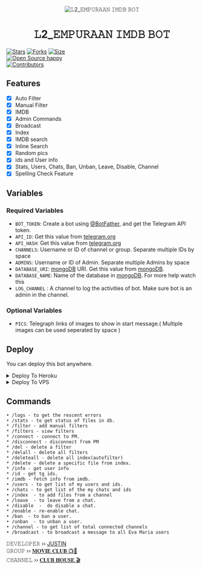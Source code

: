 <p align="center">
  <img src="L2EMPURAAN.jpg" alt="𝙻2_𝙴𝙼𝙿𝚄𝚁𝙰𝙰𝙽 𝙸𝙼𝙳𝙱 𝙱𝙾𝚃">
</p>
<h1 align="center">
  <b>𝙻2_𝙴𝙼𝙿𝚄𝚁𝙰𝙰𝙽 𝙸𝙼𝙳𝙱 𝙱𝙾𝚃</b>
</h1>

[![Stars](https://img.shields.io/github/stars/Samantha-a/Film-Club?style=flat-square&color=green)](https://github.com/Samantha-a/Film-Club/stargazers)
[![Forks](https://img.shields.io/github/forks/Samantha-a/Film-Club?style=flat-square&color=blue)](https://github.com/Samantha-a/Film-Club/fork)
[![Size](https://img.shields.io/github/repo-size/Samantha-a/Film-Club?style=flat-square&color=red)](https://github.com/Samantha-a/Film-Club/)   
[![Open Source happy ](https://badges.frapsoft.com/os/v2/open-source.svg?v=103)](https://github.com/Samantha-a/Film-Club)   
[![Contributors](https://img.shields.io/github/contributors/Samantha-a/Film-Club?style=flat-square&color=green)](https://github.com/Samantha-a/Film-Club/graphs/contributors)
## Features

- [x] Auto Filter
- [x] Manual Filter
- [x] IMDB
- [x] Admin Commands
- [x] Broadcast
- [x] Index
- [x] IMDB search
- [x] Inline Search
- [x] Random pics
- [x] ids and User info 
- [x] Stats, Users, Chats, Ban, Unban, Leave, Disable, Channel
- [x] Spelling Check Feature

## Variables

### Required Variables
* `BOT_TOKEN`: Create a bot using [@BotFather](https://telegram.dog/BotFather), and get the Telegram API token.
* `API_ID`: Get this value from [telegram.org](https://my.telegram.org/apps)
* `API_HASH`: Get this value from [telegram.org](https://my.telegram.org/apps)
* `CHANNELS`: Username or ID of channel or group. Separate multiple IDs by space
* `ADMINS`: Username or ID of Admin. Separate multiple Admins by space
* `DATABASE_URI`: [mongoDB](https://www.mongodb.com) URI. Get this value from [mongoDB](https://www.mongodb.com).
* `DATABASE_NAME`: Name of the database in [mongoDB](https://www.mongodb.com). For more help watch this 
* `LOG_CHANNEL` : A channel to log the activities of bot. Make sure bot is an admin in the channel.
### Optional Variables
* `PICS`: Telegraph links of images to show in start message.( Multiple images can be used seperated by space )


## Deploy
You can deploy this bot anywhere.


<details><summary>Deploy To Heroku</summary>
<p>
<br>
<a href="https://heroku.com/deploy?template=https://github.com/darkpc1412/L2Empuraan">
  <img src="https://www.herokucdn.com/deploy/button.svg" alt="Deploy">
</a>
</p>
</details>

<details><summary>Deploy To VPS</summary>
<p>
<pre>
git clone https://github.com/Samantha-a/Film-Club
# Install Packages
pip3 install -r requirements.txt
Edit info.py with variables as given below then run bot
python3 bot.py
</pre>
</p>
</details>


## Commands
```
• /logs - to get the rescent errors
• /stats - to get status of files in db.
* /filter - add manual filters
* /filters - view filters
* /connect - connect to PM.
* /disconnect - disconnect from PM
* /del - delete a filter
* /delall - delete all filters
* /deleteall - delete all index(autofilter)
* /delete - delete a specific file from index.
* /info - get user info
* /id - get tg ids.
* /imdb - fetch info from imdb.
• /users - to get list of my users and ids.
• /chats - to get list of the my chats and ids 
• /index  - to add files from a channel
• /leave  - to leave from a chat.
• /disable  -  do disable a chat.
* /enable - re-enable chat.
• /ban  - to ban a user.
• /unban  - to unban a user.
• /channel - to get list of total connected channels
• /broadcast - to broadcast a message to all Eva Maria users
```

𝙳𝙴𝚅𝙴𝙻𝙾𝙿𝙴𝚁 ›› [JUSTIN](https://t.me/Justinvrgs)                                                                                                                                        
𝙶𝚁𝙾𝚄𝙿 ›› [𝐌𝐎𝐕𝐈𝐄 𝐂𝐋𝐔𝐁 📺🎥](https://t.me/mnxmovies124)                                             
𝙲𝙷𝙰𝙽𝙽𝙴𝙻 ›› [𝐂𝐋𝐔𝐁 𝐇𝐎𝐔𝐒𝐄 🎬](https://t.me/movieclub1241)
